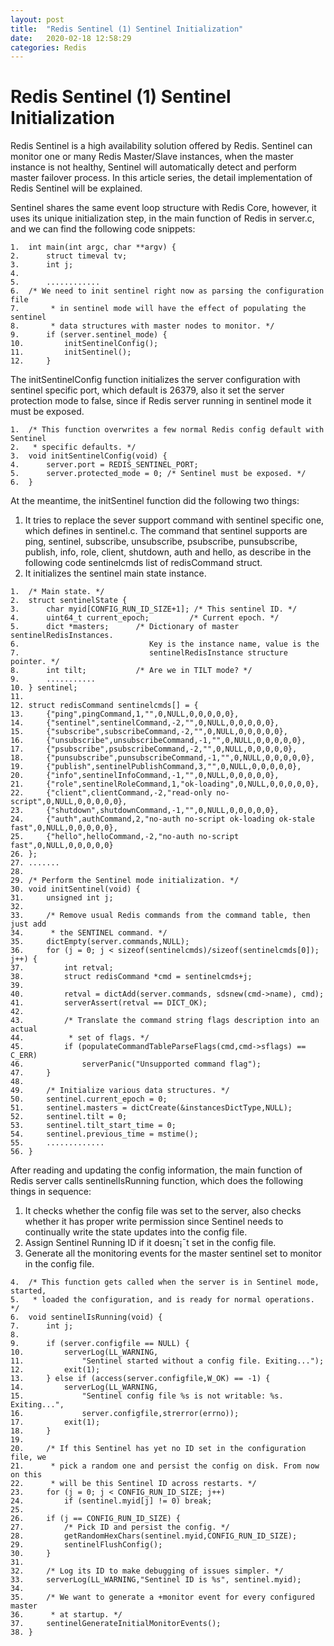 ```yaml
---
layout: post
title:  "Redis Sentinel (1) Sentinel Initialization"
date:   2020-02-18 12:58:29
categories: Redis
---
```


# Redis Sentinel (1) Sentinel Initialization

Redis Sentinel is a high availability solution offered by Redis. Sentinel can monitor one or many Redis Master/Slave instances, when the master instance is not healthy, Sentinel will automatically detect and perform master failover process. In this article series, the detail implementation of Redis Sentinel will be explained. 

Sentinel shares the same event loop structure with Redis Core, however, it uses its unique initialization step, in the main function of Redis in server.c, and we can find the following code snippets:

```
1.	int main(int argc, char **argv) {  
2.	    struct timeval tv;  
3.	    int j;      
4.	  
5.	    ............  
6.	/* We need to init sentinel right now as parsing the configuration file 
7.	     * in sentinel mode will have the effect of populating the sentinel 
8.	     * data structures with master nodes to monitor. */  
9.	    if (server.sentinel_mode) {  
10.	        initSentinelConfig();  
11.	        initSentinel();  
12.	    }  

```

The initSentinelConfig function initializes the server configuration with sentinel specific port, which default is 26379, also it set the server protection mode to false, since if Redis server running in sentinel mode it must be exposed. 

```
1.	/* This function overwrites a few normal Redis config default with Sentinel 
2.	 * specific defaults. */  
3.	void initSentinelConfig(void) {  
4.	    server.port = REDIS_SENTINEL_PORT;  
5.	    server.protected_mode = 0; /* Sentinel must be exposed. */  
6.	}  
```
At the meantime, the initSentinel function did the following two things: 
1.	It tries to replace the sever support command with sentinel specific one, which defines in sentinel.c. The command that sentinel supports are ping, sentinel, subscribe, unsubscribe, psubscribe, punsubscribe, publish, info, role, client, shutdown, auth and hello, as describe in the following code sentinelcmds list of redisCommand struct. 
2.	It initializes the sentinel main state instance.

```
1.	/* Main state. */  
2.	struct sentinelState {  
3.	    char myid[CONFIG_RUN_ID_SIZE+1]; /* This sentinel ID. */  
4.	    uint64_t current_epoch;         /* Current epoch. */  
5.	    dict *masters;      /* Dictionary of master sentinelRedisInstances. 
6.	                           Key is the instance name, value is the 
7.	                           sentinelRedisInstance structure pointer. */  
8.	    int tilt;           /* Are we in TILT mode? */  
9.	    ...........  
10.	} sentinel;  
11.	  
12.	struct redisCommand sentinelcmds[] = {  
13.	    {"ping",pingCommand,1,"",0,NULL,0,0,0,0,0},  
14.	    {"sentinel",sentinelCommand,-2,"",0,NULL,0,0,0,0,0},  
15.	    {"subscribe",subscribeCommand,-2,"",0,NULL,0,0,0,0,0},  
16.	    {"unsubscribe",unsubscribeCommand,-1,"",0,NULL,0,0,0,0,0},  
17.	    {"psubscribe",psubscribeCommand,-2,"",0,NULL,0,0,0,0,0},  
18.	    {"punsubscribe",punsubscribeCommand,-1,"",0,NULL,0,0,0,0,0},  
19.	    {"publish",sentinelPublishCommand,3,"",0,NULL,0,0,0,0,0},  
20.	    {"info",sentinelInfoCommand,-1,"",0,NULL,0,0,0,0,0},  
21.	    {"role",sentinelRoleCommand,1,"ok-loading",0,NULL,0,0,0,0,0},  
22.	    {"client",clientCommand,-2,"read-only no-script",0,NULL,0,0,0,0,0},  
23.	    {"shutdown",shutdownCommand,-1,"",0,NULL,0,0,0,0,0},  
24.	    {"auth",authCommand,2,"no-auth no-script ok-loading ok-stale fast",0,NULL,0,0,0,0,0},  
25.	    {"hello",helloCommand,-2,"no-auth no-script fast",0,NULL,0,0,0,0,0}  
26.	};  
27.	.......  
28.	  
29.	/* Perform the Sentinel mode initialization. */  
30.	void initSentinel(void) {  
31.	    unsigned int j;  
32.	  
33.	    /* Remove usual Redis commands from the command table, then just add 
34.	     * the SENTINEL command. */  
35.	    dictEmpty(server.commands,NULL);  
36.	    for (j = 0; j < sizeof(sentinelcmds)/sizeof(sentinelcmds[0]); j++) {  
37.	        int retval;  
38.	        struct redisCommand *cmd = sentinelcmds+j;  
39.	  
40.	        retval = dictAdd(server.commands, sdsnew(cmd->name), cmd);  
41.	        serverAssert(retval == DICT_OK);  
42.	  
43.	        /* Translate the command string flags description into an actual 
44.	         * set of flags. */  
45.	        if (populateCommandTableParseFlags(cmd,cmd->sflags) == C_ERR)  
46.	            serverPanic("Unsupported command flag");  
47.	    }  
48.	  
49.	    /* Initialize various data structures. */  
50.	    sentinel.current_epoch = 0;  
51.	    sentinel.masters = dictCreate(&instancesDictType,NULL);  
52.	    sentinel.tilt = 0;  
53.	    sentinel.tilt_start_time = 0;  
54.	    sentinel.previous_time = mstime();  
55.	    .............  
56.	}  
```
After reading and updating the config information, the main function of Redis server calls sentinelIsRunning function, which does the following things in sequence:
1.	It checks whether the config file was set to the server, also checks whether it has proper write permission since Sentinel needs to continually write the state updates into the config file. 
2.	 Assign Sentinel Running ID if it doesn¡¯t set in the config file.
3.	Generate all the monitoring events for the master sentinel set to monitor in the config file.

```
4.	/* This function gets called when the server is in Sentinel mode, started, 
5.	 * loaded the configuration, and is ready for normal operations. */  
6.	void sentinelIsRunning(void) {  
7.	    int j;  
8.	  
9.	    if (server.configfile == NULL) {  
10.	        serverLog(LL_WARNING,  
11.	            "Sentinel started without a config file. Exiting...");  
12.	        exit(1);  
13.	    } else if (access(server.configfile,W_OK) == -1) {  
14.	        serverLog(LL_WARNING,  
15.	            "Sentinel config file %s is not writable: %s. Exiting...",  
16.	            server.configfile,strerror(errno));  
17.	        exit(1);  
18.	    }  
19.	  
20.	    /* If this Sentinel has yet no ID set in the configuration file, we 
21.	     * pick a random one and persist the config on disk. From now on this 
22.	     * will be this Sentinel ID across restarts. */  
23.	    for (j = 0; j < CONFIG_RUN_ID_SIZE; j++)  
24.	        if (sentinel.myid[j] != 0) break;  
25.	  
26.	    if (j == CONFIG_RUN_ID_SIZE) {  
27.	        /* Pick ID and persist the config. */  
28.	        getRandomHexChars(sentinel.myid,CONFIG_RUN_ID_SIZE);  
29.	        sentinelFlushConfig();  
30.	    }  
31.	  
32.	    /* Log its ID to make debugging of issues simpler. */  
33.	    serverLog(LL_WARNING,"Sentinel ID is %s", sentinel.myid);  
34.	  
35.	    /* We want to generate a +monitor event for every configured master 
36.	     * at startup. */  
37.	    sentinelGenerateInitialMonitorEvents();  
38.	}  
```